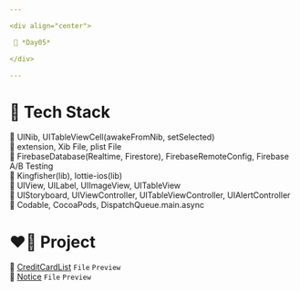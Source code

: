 ```yaml
---

<div align="center">

 💚 *Day05*

</div>

---
```


# 🤖 Tech Stack
🍏 UINib, UITableViewCell(awakeFromNib, setSelected)  
🍏 extension, Xib File, plist File  
🍏 FirebaseDatabase(Realtime, Firestore), FirebaseRemoteConfig, Firebase A/B Testing  
🍏 Kingfisher(lib), lottie-ios(lib)  
🍎 UIView, UILabel, UIImageView, UITableView  
🍎 UIStoryboard, UIViewController, UITableViewController, UIAlertController  
🍎 Codable, CocoaPods, DispatchQueue.main.async  

# ❤️‍🔥 Project
📂 [CreditCardList](https://github.com/DCherish/iOS_N_Swift/tree/main/Day05/CreditCardList) `File` `Preview`  
📁 [Notice](https://github.com/DCherish/iOS_N_Swift/tree/main/Day05/Notice) `File` `Preview`  